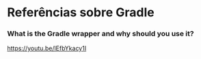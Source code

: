 # Referências sobre Gradle

### What is the Gradle wrapper and why should you use it?

https://youtu.be/lEfbYkacy1I

